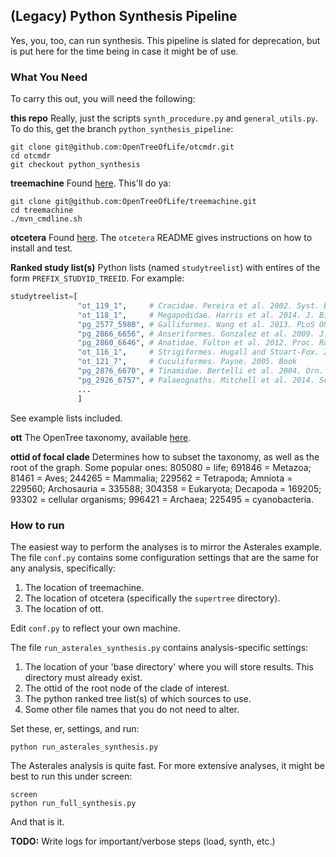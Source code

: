 (Legacy) Python Synthesis Pipeline
---------------
Yes, you, too, can run synthesis. This pipeline is slated for deprecation, but is 
put here for the time being in case it might be of use.

### What You Need
To carry this out, you will need the following:

**this repo** Really, just the scripts `synth_procedure.py` and `general_utils.py`. 
To do this, get the branch `python_synthesis_pipeline`:

    git clone git@github.com:OpenTreeOfLife/otcmdr.git
    cd otcmdr
    git checkout python_synthesis

**treemachine** Found [here](https://github.com/OpenTreeOfLife/treemachine). This'll do ya:

    git clone git@github.com:OpenTreeOfLife/treemachine.git
    cd treemachine
    ./mvn_cmdline.sh

**otcetera** Found [here](https://github.com/OpenTreeOfLife/otcetera). The `otcetera` README 
gives instructions on how to install and test.

**Ranked study list(s)** Python lists (named `studytreelist`) with entires of the form
 `PREFIX_STUDYID_TREEID`. For example:
```python
studytreelist=[
               "ot_119_1",     # Cracidae. Pereira et al. 2002. Syst. Biol.
               "ot_118_1",     # Megapodidae. Harris et al. 2014. J. Biogeo.
               "pg_2577_5980", # Galliformes. Wang et al. 2013. PLoS ONE
               "pg_2866_6656", # Anseriformes. Gonzalez et al. 2009. J. Zool.
               "pg_2860_6646", # Anatidae. Fulton et al. 2012. Proc. Roy. Soc.
               "ot_116_1",     # Strigiformes. Hugall and Stuart-Fox. 2012. Nature # can fill this out more
               "ot_121_7",     # Cuculiformes. Payne. 2005. Book
               "pg_2876_6670", # Tinamidae. Bertelli et al. 2004. Orn. Neotrop.
               "pg_2926_6757", # Palaeognaths. Mitchell et al. 2014. Science
               ...
               ]
```
See example lists included.

**ott** The OpenTree taxonomy, available [here](http://files.opentreeoflife.org/ott/).

**ottid of focal clade** Determines how to subset the taxonomy, as well as the root of 
the graph. Some popular ones: 805080 = life; 691846 = Metazoa; 81461 = Aves; 244265 = Mammalia;
229562 = Tetrapoda; Amniota = 229560; Archosauria = 335588; 304358 = Eukaryota; Decapoda = 169205;
93302 = cellular organisms; 996421 = Archaea; 225495 = cyanobacteria.

### How to run
The easiest way to perform the analyses is to mirror the Asterales example. The file `conf.py` contains 
some configuration settings that are the same for any analysis, specifically:

1. The location of treemachine.
2. The location of otcetera (specifically the `supertree` directory).
3. The location of ott.

Edit `conf.py` to reflect your own machine.

The file `run_asterales_synthesis.py` contains analysis-specific settings:

1. The location of your 'base directory' where you will store results. This directory must already exist.
2. The ottid of the root node of the clade of interest.
3. The python ranked tree list(s) of which sources to use.
4. Some other file names that you do not need to alter.

Set these, er, settings, and run:

    python run_asterales_synthesis.py

The Asterales analysis is quite fast. For more extensive analyses, it might be best to run 
this under screen:

    screen
    python run_full_synthesis.py

And that is it. 

**TODO:** Write logs for important/verbose steps (load, synth, etc.)
